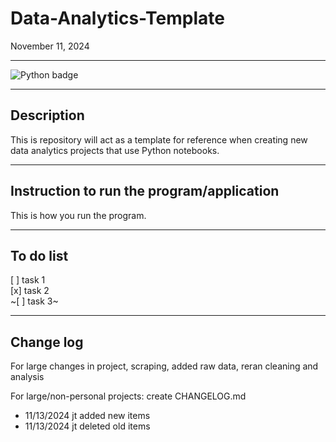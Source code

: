 # Data-Analytics-Template

November 11, 2024

---

![Python badge](https://img.shields.io/badge/Python-3776AB?style=for-the-badge&logo=python&logoColor=white)

---

## Description

This is repository will act as a template for reference when creating new data analytics
projects that use Python notebooks. 

---

## Instruction to run the program/application

This is how you run the program.

---

## To do list

[ ] task 1  
[x] task 2  
~[ ] task 3~

---

## Change log

For large changes in project, scraping, added raw data, reran cleaning and analysis

For large/non-personal projects: create CHANGELOG.md

- 11/13/2024 jt added new items
- 11/13/2024 jt deleted old items
